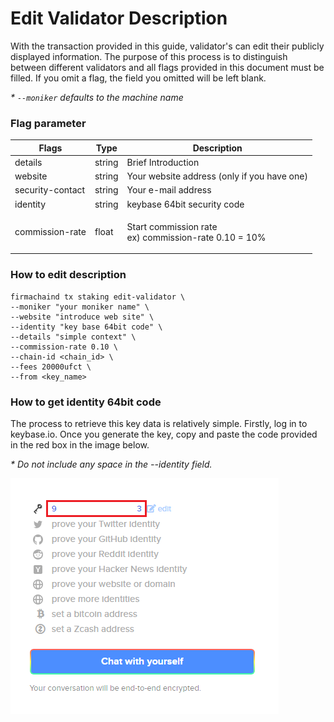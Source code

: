 # Edit Validator Description

With the transaction provided in this guide, validator's can edit their publicly displayed information. The purpose of this process is to distinguish between different validators and all flags provided in this document must be filled. If you omit a flag, the field you omitted will be left blank.

_\* `--moniker` defaults to the machine name_

### Flag parameter

| Flags            | Type   | Description                                                    |
| ---------------- | ------ | -------------------------------------------------------------- |
| details          | string | Brief Introduction                                             |
| website          | string | Your website address (only if you have one)                    |
| security-contact | string | Your e-mail address                                            |
| identity         | string | keybase 64bit security code                                    |
| commission-rate  | float  | <p>Start commission rate<br>ex) commission-rate 0.10 = 10%</p> |

### How to edit description

```
firmachaind tx staking edit-validator \
--moniker "your moniker name" \
--website "introduce web site" \
--identity "key base 64bit code" \
--details "simple context" \
--commission-rate 0.10 \
--chain-id <chain_id> \
--fees 20000ufct \
--from <key_name>
```

### How to get identity 64bit code

The process to retrieve this key data is relatively simple. Firstly, log in to keybase.io. Once you generate the key, copy and paste the code provided in the red box in the image below.

_\*_ _Do not include any space in the --identity field._

![](<../../.gitbook/assets/image (3).png>)
